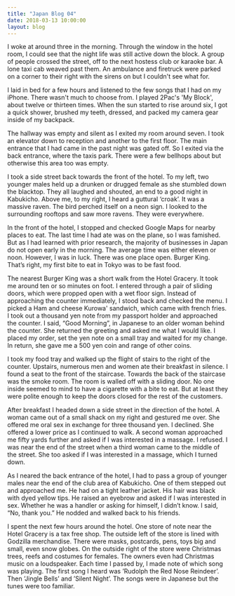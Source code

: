 ```yaml
---
title: "Japan Blog 04"
date: 2018-03-13 10:00:00
layout: blog
---
```


I woke at around three in the morning. Through the window in the hotel room, I could see that the night life was still active down the block. A group of people crossed the street, off to the next hostess club or karaoke bar. A lone taxi cab weaved past them. An ambulance and firetruck were parked on a corner to their right with the sirens on but I couldn't see what for.

I laid in bed for a few hours and listened to the few songs that I had on my iPhone. There wasn't much to choose from. I played 2Pac's 'My Block', about twelve or thirteen times. When the sun started to rise around six, I got a quick shower, brushed my teeth, dressed, and packed my camera gear inside of my backpack.

The hallway was empty and silent as I exited my room around seven. I took an elevator down to reception and another to the first floor. The main entrance that I had came in the past night was gated off. So I exited via the back entrance, where the taxis park. There were a few bellhops about but otherwise this area too was empty.

I took a side street back towards the front of the hotel. To my left, two younger males held up a drunken or drugged female as she stumbled down the blacktop. They all laughed and shouted, an end to a good night in Kabukicho. Above me, to my right, I heard a guttural ‘croak’. It was a massive raven. The bird perched itself on a neon sign. I looked to the surrounding rooftops and saw more ravens. They were everywhere.

In the front of the hotel, I stopped and checked Google Maps for nearby places to eat. The last time I had ate was on the plane, so I was famished. But as I had learned with prior research, the majority of businesses in Japan do not open early in the morning. The average time was either eleven or noon. However, I was in luck. There was one place open. Burger King. That’s right, my first bite to eat in Tokyo was to be fast food.

The nearest Burger King was a short walk from the Hotel Gracery. It took me around ten or so minutes on foot. I entered through a pair of sliding doors, which were propped open with a wet floor sign. Instead of approaching the counter immediately, I stood back and checked the menu. I picked a Ham and cheese Kurowa' sandwich, which came with french fries. I took out a thousand yen note from my passport holder and approached the counter. I said, “Good Morning”, in Japanese to an older woman behind the counter. She returned the greeting and asked me what I would like. I placed my order, set the yen note on a small tray and waited for my change. In return, she gave me a 500 yen coin and range of other coins.

I took my food tray and walked up the flight of stairs to the right of the counter. Upstairs, numerous men and women ate their breakfast in silence. I found a seat to the front of the staircase. Towards the back of the staircase was the smoke room. The room is walled off with a sliding door. No one inside seemed to mind to have a cigarette with a bite to eat. But at least they were polite enough to keep the doors closed for the rest of the customers.

After breakfast I headed down a side street in the direction of the hotel. A woman came out of a small shack on my right and gestured me over. She offered me oral sex in exchange for three thousand yen. I declined. She offered a lower price as I continued to walk. A second woman approached me fifty yards further and asked if I was interested in a massage. I refused. I was near the end of the street when a third woman came to the middle of the street. She too asked if I was interested in a massage, which I turned down.

As I neared the back entrance of the hotel, I had to pass a group of younger males near the end of the club area of Kabukicho. One of them stepped out and approached me. He had on a tight leather jacket. His hair was black with dyed yellow tips. He raised an eyebrow and asked if I was interested in sex. Whether he was a handler or asking for himself, I didn’t know. I said, “No, thank you.” He nodded and walked back to his friends.

I spent the next few hours around the hotel. One store of note near the Hotel Gracery is a tax free shop. The outside left of the store is lined with Godzilla merchandise. There were masks, postcards, pens, toys big and small, even snow globes. On the outside right of the store were Christmas trees, reefs and costumes for females. The owners even had Christmas music on a loudspeaker. Each time I passed by, I made note of which song was playing. The first song I heard was ’Rudolph the Red Nose Reindeer’. Then ’Jingle Bells’ and ’Silent Night’. The songs were in Japanese but the tunes were too familiar.
